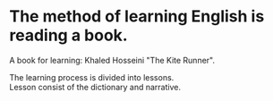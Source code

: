 # The method of learning English is reading a book.

A book for learning: Khaled Hosseini "The Kite Runner".

The learning process is divided into lessons.\
Lesson consist of the dictionary and narrative.